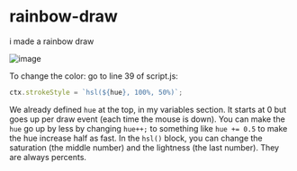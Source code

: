 # rainbow-draw
i made a rainbow draw

![image](https://user-images.githubusercontent.com/35183947/84321438-c5024500-ab38-11ea-877e-c077326faab4.png)

To change the color:
go to line 39 of script.js:
```js
ctx.strokeStyle = `hsl(${hue}, 100%, 50%)`;
```
We already defined `hue` at the top, in my variables section. It starts at 0 but goes up per draw event (each time the mouse is down).
You can make the `hue` go up by less by changing `hue++;` to something like `hue += 0.5` to make the hue increase half as fast.
In the `hsl()` block, you can change the saturation (the middle number) and the lightness (the last number). They are always percents.
